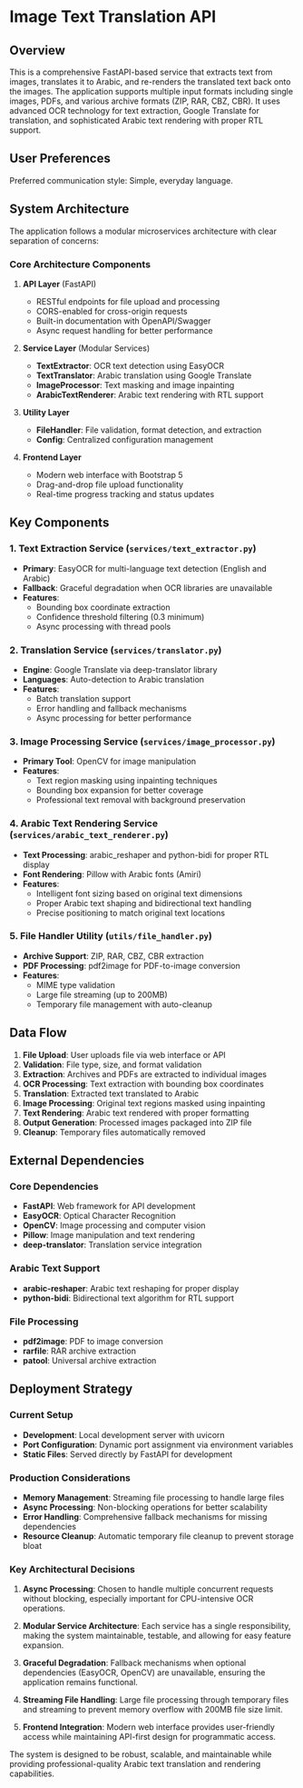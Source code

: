 # Image Text Translation API

## Overview

This is a comprehensive FastAPI-based service that extracts text from images, translates it to Arabic, and re-renders the translated text back onto the images. The application supports multiple input formats including single images, PDFs, and various archive formats (ZIP, RAR, CBZ, CBR). It uses advanced OCR technology for text extraction, Google Translate for translation, and sophisticated Arabic text rendering with proper RTL support.

## User Preferences

Preferred communication style: Simple, everyday language.

## System Architecture

The application follows a modular microservices architecture with clear separation of concerns:

### Core Architecture Components

1. **API Layer** (FastAPI)
   - RESTful endpoints for file upload and processing
   - CORS-enabled for cross-origin requests
   - Built-in documentation with OpenAPI/Swagger
   - Async request handling for better performance

2. **Service Layer** (Modular Services)
   - **TextExtractor**: OCR text detection using EasyOCR
   - **TextTranslator**: Arabic translation using Google Translate
   - **ImageProcessor**: Text masking and image inpainting
   - **ArabicTextRenderer**: Arabic text rendering with RTL support

3. **Utility Layer**
   - **FileHandler**: File validation, format detection, and extraction
   - **Config**: Centralized configuration management

4. **Frontend Layer**
   - Modern web interface with Bootstrap 5
   - Drag-and-drop file upload functionality
   - Real-time progress tracking and status updates

## Key Components

### 1. Text Extraction Service (`services/text_extractor.py`)
- **Primary**: EasyOCR for multi-language text detection (English and Arabic)
- **Fallback**: Graceful degradation when OCR libraries are unavailable
- **Features**: 
  - Bounding box coordinate extraction
  - Confidence threshold filtering (0.3 minimum)
  - Async processing with thread pools

### 2. Translation Service (`services/translator.py`)
- **Engine**: Google Translate via deep-translator library
- **Languages**: Auto-detection to Arabic translation
- **Features**:
  - Batch translation support
  - Error handling and fallback mechanisms
  - Async processing for better performance

### 3. Image Processing Service (`services/image_processor.py`)
- **Primary Tool**: OpenCV for image manipulation
- **Features**:
  - Text region masking using inpainting techniques
  - Bounding box expansion for better coverage
  - Professional text removal with background preservation

### 4. Arabic Text Rendering Service (`services/arabic_text_renderer.py`)
- **Text Processing**: arabic_reshaper and python-bidi for proper RTL display
- **Font Rendering**: Pillow with Arabic fonts (Amiri)
- **Features**:
  - Intelligent font sizing based on original text dimensions
  - Proper Arabic text shaping and bidirectional text handling
  - Precise positioning to match original text locations

### 5. File Handler Utility (`utils/file_handler.py`)
- **Archive Support**: ZIP, RAR, CBZ, CBR extraction
- **PDF Processing**: pdf2image for PDF-to-image conversion
- **Features**:
  - MIME type validation
  - Large file streaming (up to 200MB)
  - Temporary file management with auto-cleanup

## Data Flow

1. **File Upload**: User uploads file via web interface or API
2. **Validation**: File type, size, and format validation
3. **Extraction**: Archives and PDFs are extracted to individual images
4. **OCR Processing**: Text extraction with bounding box coordinates
5. **Translation**: Extracted text translated to Arabic
6. **Image Processing**: Original text regions masked using inpainting
7. **Text Rendering**: Arabic text rendered with proper formatting
8. **Output Generation**: Processed images packaged into ZIP file
9. **Cleanup**: Temporary files automatically removed

## External Dependencies

### Core Dependencies
- **FastAPI**: Web framework for API development
- **EasyOCR**: Optical Character Recognition
- **OpenCV**: Image processing and computer vision
- **Pillow**: Image manipulation and text rendering
- **deep-translator**: Translation service integration

### Arabic Text Support
- **arabic-reshaper**: Arabic text reshaping for proper display
- **python-bidi**: Bidirectional text algorithm for RTL support

### File Processing
- **pdf2image**: PDF to image conversion
- **rarfile**: RAR archive extraction
- **patool**: Universal archive extraction

## Deployment Strategy

### Current Setup
- **Development**: Local development server with uvicorn
- **Port Configuration**: Dynamic port assignment via environment variables
- **Static Files**: Served directly by FastAPI for development

### Production Considerations
- **Memory Management**: Streaming file processing to handle large files
- **Async Processing**: Non-blocking operations for better scalability
- **Error Handling**: Comprehensive fallback mechanisms for missing dependencies
- **Resource Cleanup**: Automatic temporary file cleanup to prevent storage bloat

### Key Architectural Decisions

1. **Async Processing**: Chosen to handle multiple concurrent requests without blocking, especially important for CPU-intensive OCR operations.

2. **Modular Service Architecture**: Each service has a single responsibility, making the system maintainable, testable, and allowing for easy feature expansion.

3. **Graceful Degradation**: Fallback mechanisms when optional dependencies (EasyOCR, OpenCV) are unavailable, ensuring the application remains functional.

4. **Streaming File Handling**: Large file processing through temporary files and streaming to prevent memory overflow with 200MB file size limit.

5. **Frontend Integration**: Modern web interface provides user-friendly access while maintaining API-first design for programmatic access.

The system is designed to be robust, scalable, and maintainable while providing professional-quality Arabic text translation and rendering capabilities.